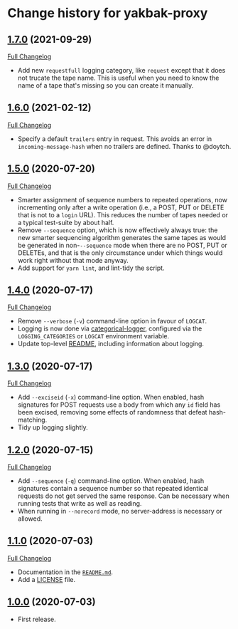 # Change history for yakbak-proxy

## [1.7.0](https://github.com/folio-org/yakbak-proxy/tree/v1.7.0) (2021-09-29)
[Full Changelog](https://github.com/folio-org/yakbak-proxy/compare/v1.6.0...v1.7.0)

* Add new `requestfull` logging category, like `request` except that it does not trucate the tape name. This is useful when you need to know the name of a tape that's missing so you can create it manually.

## [1.6.0](https://github.com/folio-org/yakbak-proxy/tree/v1.6.0) (2021-02-12)
[Full Changelog](https://github.com/folio-org/yakbak-proxy/compare/v1.5.0...v1.6.0)

* Specify a default `trailers` entry in request. This avoids an error in `incoming-message-hash` when no trailers are defined. Thanks to @doytch.

## [1.5.0](https://github.com/folio-org/yakbak-proxy/tree/v1.5.0) (2020-07-20)
[Full Changelog](https://github.com/folio-org/yakbak-proxy/compare/v1.4.0...v1.5.0)

* Smarter assignment of sequence numbers to repeated operations, now incrementing only after a write operation (i.e., a POST, PUT or DELETE that is not to a `login` URL). This reduces the number of tapes needed or a typical test-suite by about half.
* Remove `--sequence` option, which is now effectively always true: the new smarter sequencing algorithm generates the same tapes as would be generated in non-`--sequence` mode when there are no POST, PUT or DELETEs, and that is the only circumstance under which things would work right without that mode anyway.
* Add support for `yarn lint`, and lint-tidy the script.

## [1.4.0](https://github.com/folio-org/yakbak-proxy/tree/v1.4.0) (2020-07-17)
[Full Changelog](https://github.com/folio-org/yakbak-proxy/compare/v1.3.0...v1.4.0)

* Remove `--verbose` (`-v`) command-line option in favour of `LOGCAT`.
* Logging is now done via [categorical-logger](https://github.com/openlibraryenvironment/categorical-logger), configured via the `LOGGING_CATEGORIES` or `LOGCAT` environment variable.
* Update top-level [README](README.md), including information about logging.

## [1.3.0](https://github.com/folio-org/yakbak-proxy/tree/v1.3.0) (2020-07-17)
[Full Changelog](https://github.com/folio-org/yakbak-proxy/compare/v1.2.0...v1.3.0)

* Add `--exciseid` (`-x`) command-line option. When enabled, hash signatures for POST requests use a body from which any `id` field has been excised, removing some effects of randomness that defeat hash-matching.
* Tidy up logging slightly.

## [1.2.0](https://github.com/folio-org/yakbak-proxy/tree/v1.2.0) (2020-07-15)
[Full Changelog](https://github.com/folio-org/yakbak-proxy/compare/v1.1.0...v1.2.0)

* Add `--sequence` (`-q`) command-line option. When enabled, hash signatures contain a sequence number so that repeated identical requests do not get served the same response. Can be necessary when running tests that write as well as reading.
* When running in `--norecord` mode, no server-address is necessary or allowed.

## [1.1.0](https://github.com/folio-org/yakbak-proxy/tree/v1.1.0) (2020-07-03)
[Full Changelog](https://github.com/folio-org/yakbak-proxy/compare/v1.0.0...v1.1.0)

* Documentation in the [`README.md`](README.md).
* Add a [LICENSE](LICENSE) file.

## [1.0.0](https://github.com/folio-org/yakbak-proxy/tree/v1.0.0) (2020-07-03)

* First release.


